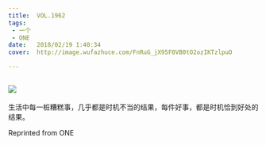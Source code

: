 ```yaml
---
title:	VOL.1962
tags:
 - 一个
 - ONE
date:	2018/02/19 1:40:34
cover:	http://image.wufazhuce.com/FnRuG_jX95F0VB0tO2ozIKTzlpuO

---
```

![](http://image.wufazhuce.com/FnRuG_jX95F0VB0tO2ozIKTzlpuO)
---

生活中每一桩糟糕事，几乎都是时机不当的结果，每件好事，都是时机恰到好处的结果。
 
Reprinted from ONE
